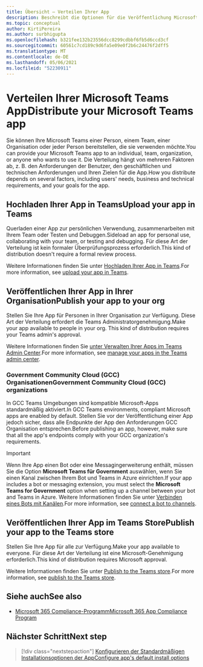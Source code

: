 ```yaml
---
title: Übersicht – Verteilen Ihrer App
description: Beschreibt die Optionen für die Veröffentlichung Microsoft Teams App.
ms.topic: conceptual
author: KirtiPereira
ms.author: surbhigupta
ms.openlocfilehash: b321fee132b23556dcc8299cdbbf6fb5d6ccd3cf
ms.sourcegitcommit: 60561c7cd189c9d6fa5e09e0f2b6c24476f2dff5
ms.translationtype: MT
ms.contentlocale: de-DE
ms.lasthandoff: 05/06/2021
ms.locfileid: "52230911"
---
```

# <a name="distribute-your-microsoft-teams-app"></a><span data-ttu-id="d528a-103">Verteilen Ihrer Microsoft Teams App</span><span class="sxs-lookup"><span data-stu-id="d528a-103">Distribute your Microsoft Teams app</span></span>

<span data-ttu-id="d528a-104">Sie können Ihre Microsoft Teams einer Person, einem Team, einer Organisation oder jeder Person bereitstellen, die sie verwenden möchte.</span><span class="sxs-lookup"><span data-stu-id="d528a-104">You can provide your Microsoft Teams app to an individual, team, organization, or anyone who wants to use it.</span></span> <span data-ttu-id="d528a-105">Die Verteilung hängt von mehreren Faktoren ab, z. B. den Anforderungen der Benutzer, den geschäftlichen und technischen Anforderungen und Ihren Zielen für die App.</span><span class="sxs-lookup"><span data-stu-id="d528a-105">How you distribute depends on several factors, including users' needs, business and technical requirements, and your goals for the app.</span></span>

## <a name="upload-your-app-in-teams"></a><span data-ttu-id="d528a-106">Hochladen Ihrer App in Teams</span><span class="sxs-lookup"><span data-stu-id="d528a-106">Upload your app in Teams</span></span>

<span data-ttu-id="d528a-107">Querladen einer App zur persönlichen Verwendung, zusammenarbeiten mit Ihrem Team oder Testen und Debuggen.</span><span class="sxs-lookup"><span data-stu-id="d528a-107">Sideload an app for personal use, collaborating with your team, or testing and debugging.</span></span> <span data-ttu-id="d528a-108">Für diese Art der Verteilung ist kein formaler Überprüfungsprozess erforderlich.</span><span class="sxs-lookup"><span data-stu-id="d528a-108">This kind of distribution doesn't require a formal review process.</span></span>

<span data-ttu-id="d528a-109">Weitere Informationen finden Sie unter [Hochladen Ihrer App in Teams](apps-upload.md).</span><span class="sxs-lookup"><span data-stu-id="d528a-109">For more information, see [upload your app in Teams](apps-upload.md).</span></span>

## <a name="publish-your-app-to-your-org"></a><span data-ttu-id="d528a-110">Veröffentlichen Ihrer App in Ihrer Organisation</span><span class="sxs-lookup"><span data-stu-id="d528a-110">Publish your app to your org</span></span>

<span data-ttu-id="d528a-111">Stellen Sie Ihre App für Personen in Ihrer Organisation zur Verfügung. Diese Art der Verteilung erfordert die Teams Administratorgenehmigung.</span><span class="sxs-lookup"><span data-stu-id="d528a-111">Make your app available to people in your org. This kind of distribution requires your Teams admin's approval.</span></span>

<span data-ttu-id="d528a-112">Weitere Informationen finden Sie [unter Verwalten Ihrer Apps im Teams Admin Center](https://docs.microsoft.com/MicrosoftTeams/manage-apps?toc=%2Fmicrosoftteams%2Fplatform%2Ftoc.json&bc=%2FMicrosoftTeams%2Fbreadcrumb%2Ftoc.json).</span><span class="sxs-lookup"><span data-stu-id="d528a-112">For more information, see [manage your apps in the Teams admin center](https://docs.microsoft.com/MicrosoftTeams/manage-apps?toc=%2Fmicrosoftteams%2Fplatform%2Ftoc.json&bc=%2FMicrosoftTeams%2Fbreadcrumb%2Ftoc.json).</span></span>

### <a name="government-community-cloud-gcc-organizations"></a><span data-ttu-id="d528a-113">Government Community Cloud (GCC) Organisationen</span><span class="sxs-lookup"><span data-stu-id="d528a-113">Government Community Cloud (GCC) organizations</span></span>

<span data-ttu-id="d528a-114">In GCC Teams Umgebungen sind kompatible Microsoft-Apps standardmäßig aktiviert.</span><span class="sxs-lookup"><span data-stu-id="d528a-114">In GCC Teams environments, compliant Microsoft apps are enabled by default.</span></span> <span data-ttu-id="d528a-115">Stellen Sie vor der Veröffentlichung einer App jedoch sicher, dass alle Endpunkte der App den Anforderungen GCC Organisation entsprechen.</span><span class="sxs-lookup"><span data-stu-id="d528a-115">Before publishing an app, however, make sure that all the app's endpoints comply with your GCC organization's requirements.</span></span>

> [!IMPORTANT]
><span data-ttu-id="d528a-116">Wenn Ihre App einen Bot oder eine Messagingerweiterung enthält, müssen Sie die Option **Microsoft Teams für Government** auswählen, wenn Sie einen Kanal zwischen Ihrem Bot und Teams in Azure einrichten.</span><span class="sxs-lookup"><span data-stu-id="d528a-116">If your app includes a bot or messaging extension, you must select the **Microsoft Teams for Government** option when setting up a channel between your bot and Teams in Azure.</span></span> <span data-ttu-id="d528a-117">Weitere Informationen finden Sie unter [Verbinden eines Bots mit Kanälen](/azure/bot-service/bot-service-manage-channels?view=azure-bot-service-4.0&preserve-view=true).</span><span class="sxs-lookup"><span data-stu-id="d528a-117">For more information, see [connect a bot to channels](/azure/bot-service/bot-service-manage-channels?view=azure-bot-service-4.0&preserve-view=true).</span></span>

## <a name="publish-your-app-to-the-teams-store"></a><span data-ttu-id="d528a-118">Veröffentlichen Ihrer App im Teams Store</span><span class="sxs-lookup"><span data-stu-id="d528a-118">Publish your app to the Teams store</span></span>

<span data-ttu-id="d528a-119">Stellen Sie Ihre App für alle zur Verfügung.</span><span class="sxs-lookup"><span data-stu-id="d528a-119">Make your app available to everyone.</span></span> <span data-ttu-id="d528a-120">Für diese Art der Verteilung ist eine Microsoft-Genehmigung erforderlich.</span><span class="sxs-lookup"><span data-stu-id="d528a-120">This kind of distribution requires Microsoft approval.</span></span>

<span data-ttu-id="d528a-121">Weitere Informationen finden Sie unter [Publish to the Teams store](~/concepts/deploy-and-publish/appsource/publish.md).</span><span class="sxs-lookup"><span data-stu-id="d528a-121">For more information, see [publish to the Teams store](~/concepts/deploy-and-publish/appsource/publish.md).</span></span>

## <a name="see-also"></a><span data-ttu-id="d528a-122">Siehe auch</span><span class="sxs-lookup"><span data-stu-id="d528a-122">See also</span></span>

* [<span data-ttu-id="d528a-123">Microsoft 365 Compliance-Programm</span><span class="sxs-lookup"><span data-stu-id="d528a-123">Microsoft 365 App Compliance Program</span></span>](/microsoft-365-app-certification/overview)

## <a name="next-step"></a><span data-ttu-id="d528a-124">Nächster Schritt</span><span class="sxs-lookup"><span data-stu-id="d528a-124">Next step</span></span>

> [!div class="nextstepaction"]
> [<span data-ttu-id="d528a-125">Konfigurieren der Standardmäßigen Installationsoptionen der App</span><span class="sxs-lookup"><span data-stu-id="d528a-125">Configure app's default install options</span></span>](~/concepts/deploy-and-publish/add-default-install-scope.md)
